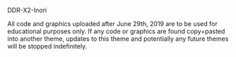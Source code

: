 DDR-X2-Inori

All code and graphics uploaded after June 29th, 2019 are to be used for educational purposes only.
If any code or graphics are found copy+pasted into another theme, updates to this theme and potentially any future themes will be stopped indefinitely.
